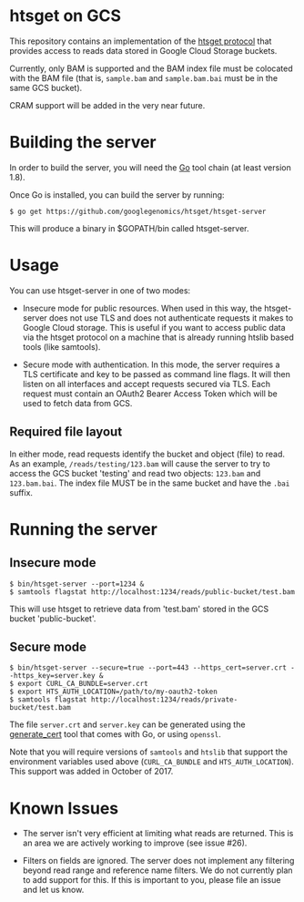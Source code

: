 # htsget on GCS

This repository contains an implementation of the [htsget
protocol](http://samtools.github.io/hts-specs/htsget.html) that provides access
to reads data stored in Google Cloud Storage buckets.

Currently, only BAM is supported and the BAM index file must be colocated with
the BAM file (that is, `sample.bam` and `sample.bam.bai` must be in the same
GCS bucket).

CRAM support will be added in the very near future.

# Building the server

In order to build the server, you will need the [Go](https://golang.org/) tool
chain (at least version 1.8).

Once Go is installed, you can build the server by running:

```
$ go get https://github.com/googlegenomics/htsget/htsget-server
```

This will produce a binary in $GOPATH/bin called htsget-server.

# Usage

You can use htsget-server in one of two modes:

* Insecure mode for public resources.  When used in this way, the htsget-server
does not use TLS and does not authenticate requests it makes to Google Cloud
storage.  This is useful if you want to access public data via the htsget
protocol on a machine that is already running htslib based tools (like
samtools).

* Secure mode with authentication.  In this mode, the server requires a TLS
certificate and key to be passed as command line flags.  It will then listen on
all interfaces and accept requests secured via TLS.  Each request must contain
an OAuth2 Bearer Access Token which will be used to fetch data from GCS.

## Required file layout

In either mode, read requests identify the bucket and object (file) to read.
As an example, `/reads/testing/123.bam` will cause the server to try to access
the GCS bucket 'testing' and read two objects: `123.bam` and `123.bam.bai`.
The index file MUST be in the same bucket and have the `.bai` suffix.

# Running the server

## Insecure mode

```
$ bin/htsget-server --port=1234 &
$ samtools flagstat http://localhost:1234/reads/public-bucket/test.bam
```

This will use htsget to retrieve data from 'test.bam' stored in the GCS bucket
'public-bucket'.

## Secure mode

```
$ bin/htsget-server --secure=true --port=443 --https_cert=server.crt --https_key=server.key &
$ export CURL_CA_BUNDLE=server.crt
$ export HTS_AUTH_LOCATION=/path/to/my-oauth2-token
$ samtools flagstat http://localhost:1234/reads/private-bucket/test.bam
```

The file `server.crt` and `server.key` can be generated using the
[generate_cert](https://golang.org/src/crypto/tls/generate_cert.go) tool that
comes with Go, or using `openssl`.

Note that you will require versions of `samtools` and `htslib` that support the
environment variables used above (`CURL_CA_BUNDLE` and `HTS_AUTH_LOCATION`).
This support was added in October of 2017.

# Known Issues

* The server isn't very efficient at limiting what reads are returned.  This is
an area we are actively working to improve (see issue #26).

* Filters on fields are ignored.  The server does not implement any filtering
beyond read range and reference name filters.  We do not currently plan to add
support for this.  If this is important to you, please file an issue and let us
know.

